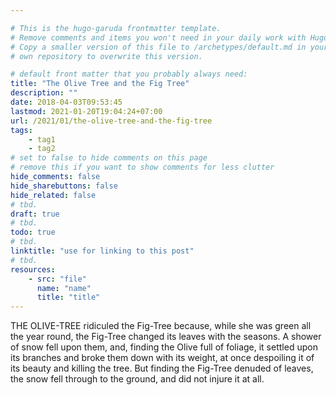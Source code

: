 ```yaml
---

# This is the hugo-garuda frontmatter template.
# Remove comments and items you won't need in your daily work with Hugo.
# Copy a smaller version of this file to /archetypes/default.md in your
# own repository to overwrite this version.

# default front matter that you probably always need:
title: "The Olive Tree and the Fig Tree"
description: ""
date: 2018-04-03T09:53:45
lastmod: 2021-01-20T19:04:24+07:00
url: /2021/01/the-olive-tree-and-the-fig-tree
tags:
    - tag1
    - tag2
# set to false to hide comments on this page
# remove this if you want to show comments for less clutter
hide_comments: false
hide_sharebuttons: false
hide_related: false
# tbd.
draft: true
# tbd.
todo: true
# tbd.
linktitle: "use for linking to this post"
# tbd.
resources:
    - src: "file"
      name: "name"
      title: "title"
---
```

THE OLIVE-TREE ridiculed the Fig-Tree because, while she was green all the year round, the Fig-Tree changed its leaves with the seasons. A shower of snow fell upon them, and, finding the Olive full of foliage, it settled upon its branches and broke them down with its weight, at once despoiling it of its beauty and killing the tree. But finding the Fig-Tree denuded of leaves, the snow fell through to the ground, and did not injure it at all.
